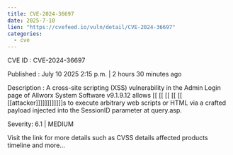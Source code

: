 ```yaml
---
title: CVE-2024-36697
date: 2025-7-10
lien: "https://cvefeed.io/vuln/detail/CVE-2024-36697"
categories:
  - cve
---
```


CVE ID : CVE-2024-36697

Published :  July 10
2025
2:15 p.m. | 2 hours
30 minutes ago

Description : A cross-site scripting (XSS) vulnerability in the Admin Login page of Allworx System Software v9.1.9.12 allows  [[ [[ [[ [[ [[ [[attacker]]]]]]]]]]]]s to execute arbitrary web scripts or HTML via a crafted payload injected into the SessionID parameter at query.asp.

Severity: 6.1 | MEDIUM

Visit the link for more details
such as CVSS details
affected products
timeline
and more...
